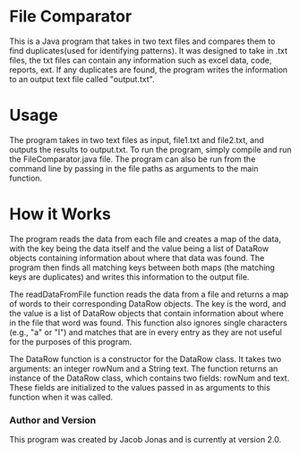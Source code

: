 # File Comparator
This is a Java program that takes in two text files and compares them to find duplicates(used for identifying patterns). It was designed to take in .txt files, the txt files can contain any information such as excel data, code, reports, ext. If any duplicates are found, the program writes the information to an output text file called "output.txt".

# Usage
The program takes in two text files as input, file1.txt and file2.txt, and outputs the results to output.txt. To run the program, simply compile and run the FileComparator.java file. The program can also be run from the command line by passing in the file paths as arguments to the main function.

# How it Works
The program reads the data from each file and creates a map of the data, with the key being the data itself and the value being a list of DataRow objects containing information about where that data was found. The program then finds all matching keys between both maps (the matching keys are duplicates) and writes this information to the output file.

The readDataFromFile function reads the data from a file and returns a map of words to their corresponding DataRow objects. The key is the word, and the value is a list of DataRow objects that contain information about where in the file that word was found. This function also ignores single characters (e.g., "a" or "I") and matches that are in every entry as they are not useful for the purposes of this program.

The DataRow function is a constructor for the DataRow class. It takes two arguments: an integer rowNum and a String text. The function returns an instance of the DataRow class, which contains two fields: rowNum and text. These fields are initialized to the values passed in as arguments to this function when it was called.



### Author and Version
This program was created by Jacob Jonas and is currently at version 2.0.
